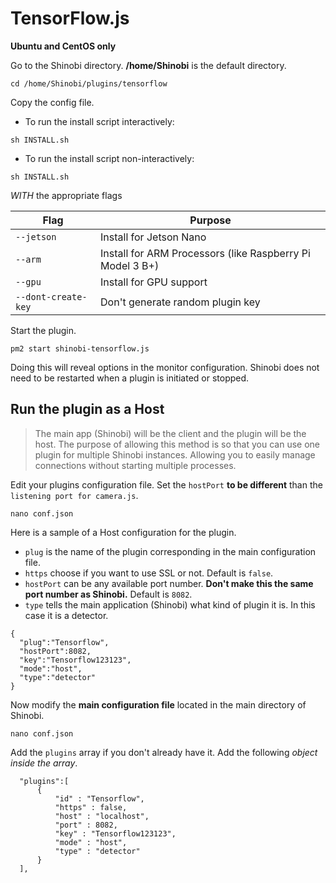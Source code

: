# TensorFlow.js

**Ubuntu and CentOS only**

Go to the Shinobi directory. **/home/Shinobi** is the default directory.

```
cd /home/Shinobi/plugins/tensorflow
```

Copy the config file.

- To run the install script interactively:
```
sh INSTALL.sh
```
- To run the install script non-interactively:

```
sh INSTALL.sh
```
*WITH* the appropriate flags

| Flag      | Purpose |
| ----------- | ----------- |
| `--jetson`| Install for Jetson Nano|
| `--arm`| Install for ARM Processors (like Raspberry Pi Model 3 B+)|
| `--gpu`| Install for GPU support|
| `--dont-create-key`| Don't generate random plugin key|

Start the plugin.

```
pm2 start shinobi-tensorflow.js
```

Doing this will reveal options in the monitor configuration. Shinobi does not need to be restarted when a plugin is initiated or stopped.

## Run the plugin as a Host
> The main app (Shinobi) will be the client and the plugin will be the host. The purpose of allowing this method is so that you can use one plugin for multiple Shinobi instances. Allowing you to easily manage connections without starting multiple processes.

Edit your plugins configuration file. Set the `hostPort` **to be different** than the `listening port for camera.js`.

```
nano conf.json
```

Here is a sample of a Host configuration for the plugin.
 - `plug` is the name of the plugin corresponding in the main configuration file.
 - `https` choose if you want to use SSL or not. Default is `false`.
 - `hostPort` can be any available port number. **Don't make this the same port number as Shinobi.** Default is `8082`.
 - `type` tells the main application (Shinobi) what kind of plugin it is. In this case it is a detector.

```
{
  "plug":"Tensorflow",
  "hostPort":8082,
  "key":"Tensorflow123123",
  "mode":"host",
  "type":"detector"
}
```

Now modify the **main configuration file** located in the main directory of Shinobi.

```
nano conf.json
```

Add the `plugins` array if you don't already have it. Add the following *object inside the array*.

```
  "plugins":[
      {
          "id" : "Tensorflow",
          "https" : false,
          "host" : "localhost",
          "port" : 8082,
          "key" : "Tensorflow123123",
          "mode" : "host",
          "type" : "detector"
      }
  ],
```
